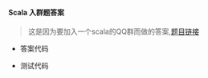 #### Scala 入群题答案
> 这是因为要加入一个scala的QQ群而做的答案,[题目链接](https://bitbucket.org/snippets/centaur/qojRG/scala-2016-9)

* 答案代码
[]()

* 测试代码
[]()